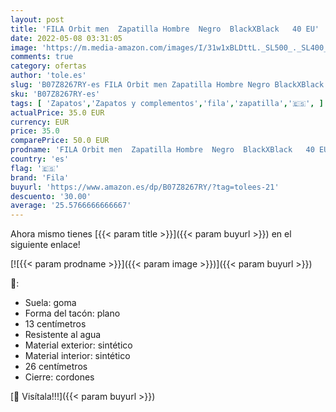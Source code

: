 ```yaml
---
layout: post
title: 'FILA Orbit men  Zapatilla Hombre  Negro  BlackXBlack   40 EU'
date: 2022-05-08 03:31:05
image: 'https://m.media-amazon.com/images/I/31w1xBLDttL._SL500_._SL400_.jpg'
comments: true
category: ofertas
author: 'tole.es'
slug: 'B07Z8267RY-es FILA Orbit men Zapatilla Hombre Negro BlackXBlack 40 EU'
sku: 'B07Z8267RY-es'
tags: [ 'Zapatos','Zapatos y complementos','fila','zapatilla','🇪🇸', ]
actualPrice: 35.0 EUR
currency: EUR
price: 35.0
comparePrice: 50.0 EUR
prodname: 'FILA Orbit men  Zapatilla Hombre  Negro  BlackXBlack   40 EU'
country: 'es'
flag: '🇪🇸'
brand: 'Fila'
buyurl: 'https://www.amazon.es/dp/B07Z8267RY/?tag=tolees-21'
descuento: '30.00'
average: '25.5766666666667'
---
```


Ahora mismo tienes [{{< param title >}}]({{< param buyurl >}}) en el siguiente enlace!

[![{{< param prodname >}}]({{< param image >}})]({{< param buyurl >}})

🔎:

- Suela: goma
- Forma del tacón: plano
- 13 centímetros
- Resistente al agua
- Material exterior: sintético
- Material interior: sintético
- 26 centímetros
- Cierre: cordones

[🛒 Visítala!!!]({{< param buyurl >}})
